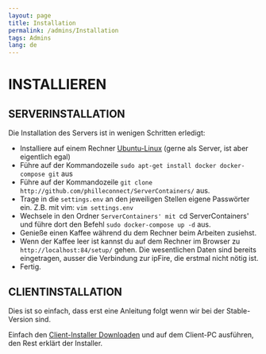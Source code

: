 ```yaml
---
layout: page
title: Installation
permalink: /admins/Installation
tags: Admins
lang: de
---
```


# **INSTALLIEREN**

## **SERVER**INSTALLATION

Die Installation des Servers ist in wenigen Schritten erledigt:

* Installiere auf einem Rechner [Ubuntu-Linux](https://ubuntu.com) (gerne als Server, ist aber eigentlich egal)
* Führe auf der Kommandozeile `sudo apt-get install docker docker-compose git` aus
* Führe auf der Kommandozeile `git clone http://github.com/philleconnect/ServerContainers/` aus.
* Trage in die `settings.env` an den jeweiligen Stellen eigene Passwörter ein. Z.B. mit vim: `vim settings.env`
* Wechsele in den Ordner `ServerContainers' mit `cd ServerContainers' und führe dort den Befehl `sudo docker-compose up -d` aus.
* Genieße einen Kaffee während du dem Rechner beim Arbeiten zusiehst.
* Wenn der Kaffee leer ist kannst du auf dem Rechner im Browser zu `http://localhost:84/setup/` gehen. Die wesentlichen Daten sind bereits eingetragen, ausser die Verbindung zur ipFire, die erstmal nicht nötig ist.
* Fertig.

## **CLIENT**INSTALLATION

Dies ist so einfach, dass erst eine Anleitung folgt wenn wir bei der Stable-Version sind.

Einfach den [Client-Installer Downloaden](https://github.com/philleconnect/ClientSetup-Windows/blob/master/Installer/PhilleConnectSetup.exe) und auf dem Client-PC ausführen, den Rest erklärt der Installer.
